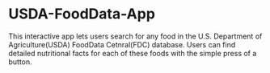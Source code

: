 # USDA-FoodData-App

This interactive app lets users search for any food in the U.S. Department of Agriculture(USDA) FoodData Cetnral(FDC) database. Users can find detailed nutritional facts for each of these foods with the simple press of a button. 



